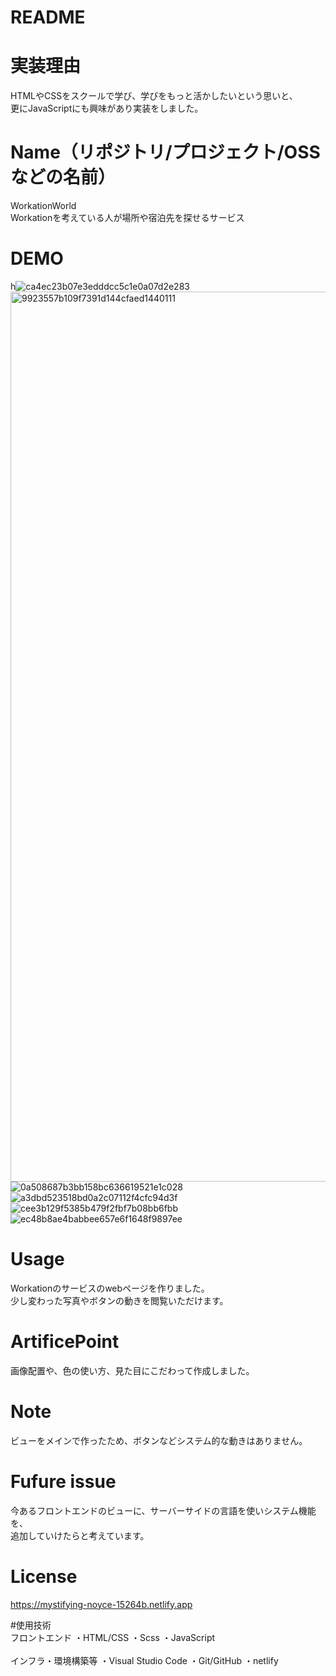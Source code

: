 # README
# 実装理由
HTMLやCSSをスクールで学び、学びをもっと活かしたいという思いと、<br>
更にJavaScriptにも興味があり実装をしました。
# Name（リポジトリ/プロジェクト/OSSなどの名前）

WorkationWorld<br>Workationを考えている人が場所や宿泊先を探せるサービス 

# DEMO

h![ca4ec23b07e3edddcc5c1e0a07d2e283](https://user-images.githubusercontent.com/60934023/96747273-0833c500-1403-11eb-830e-38525aaac07e.jpg)
<img width="1424" alt="9923557b109f7391d144cfaed1440111" src="https://user-images.githubusercontent.com/60934023/96747291-0c5fe280-1403-11eb-98e3-d103f483114e.png">
![0a508687b3bb158bc636619521e1c028](https://user-images.githubusercontent.com/60934023/96747301-0ff36980-1403-11eb-9e95-5122c0cb628b.jpg)
![a3dbd523518bd0a2c07112f4cfc94d3f](https://user-images.githubusercontent.com/60934023/96747323-184ba480-1403-11eb-8413-16d82877bbf2.jpg)
![cee3b129f5385b479f2fbf7b08bb6fbb](https://user-images.githubusercontent.com/60934023/96747345-1eda1c00-1403-11eb-8035-ed781983ac0f.jpg)
![ec48b8ae4babbee657e6f1648f9897ee](https://user-images.githubusercontent.com/60934023/96747736-9b6cfa80-1403-11eb-9ddd-209c299ecb2b.jpg)


# Usage

Workationのサービスのwebページを作りました。<br>少し変わった写真やボタンの動きを閲覧いただけます。

# ArtificePoint
画像配置や、色の使い方、見た目にこだわって作成しました。

# Note 

ビューをメインで作ったため、ボタンなどシステム的な動きはありません。

# Fufure issue
今あるフロントエンドのビューに、サーバーサイドの言語を使いシステム機能を、<br>追加していけたらと考えています。

# License

https://mystifying-noyce-15264b.netlify.app

#使用技術<br>
フロントエンド
・HTML/CSS
・Scss
・JavaScript
<br><br>インフラ・環境構築等
・Visual Studio Code
・Git/GitHub
・netlify
